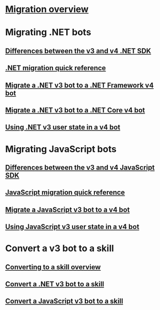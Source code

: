 # [Migration overview](migration-overview.md)
# Migrating .NET bots
## [Differences between the v3 and v4 .NET SDK](migration-about.md)
## [.NET migration quick reference](net-migration-quickreference.md)
## [Migrate a .NET v3 bot to a .NET Framework v4 bot](conversion-framework.md)
## [Migrate a .NET v3 bot to a .NET Core v4 bot](conversion-core.md)
## [Using .NET v3 user state in a v4 bot](csharp-user-state-using.md)
# Migrating JavaScript bots
## [Differences between the v3 and v4 JavaScript SDK](migration-about-javascript.md)
## [JavaScript migration quick reference](javascript-migration-quickreference.md)
## [Migrate a JavaScript v3 bot to a v4 bot](conversion-javascript.md)
## [Using JavaScript v3 user state in a v4 bot](javascript-user-state-using.md)
# Convert a v3 bot to a skill
## [Converting to a skill overview](convert-to-skill-overview.md)
## [Convert a .NET v3 bot to a skill](net-v3-as-skill.md)
## [Convert a JavaScript v3 bot to a skill](javascript-v3-as-skill.md)

<!-- Current target:
For walkthroughs, how-tos, and overview: mention why you'd use each approach.
-->
